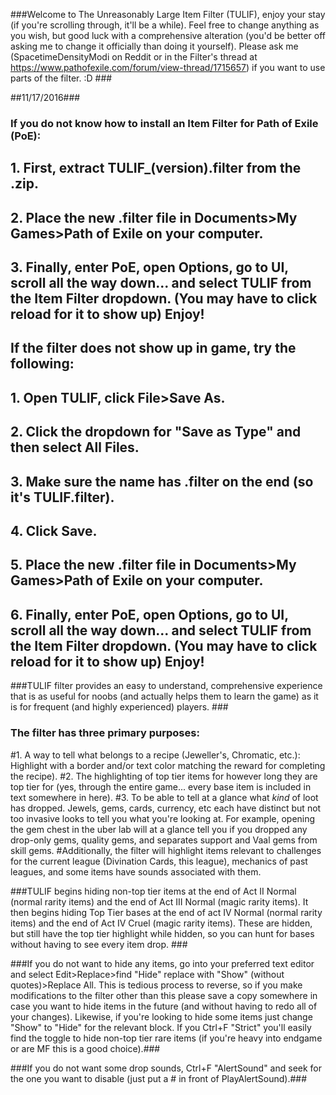 ###Welcome to The Unreasonably Large Item Filter (TULIF), enjoy your stay (if you're scrolling through, it'll be a while). Feel free to change anything as you wish, but good luck with a comprehensive alteration (you'd be better off asking me to change it officially than doing it yourself). Please ask me (SpacetimeDensityModi on Reddit or in the Filter's thread at https://www.pathofexile.com/forum/view-thread/1715657) if you want to use parts of the filter. :D ###

##11/17/2016###

### If you do not know how to install an Item Filter for Path of Exile (PoE): 

## 1. First, extract TULIF_(version).filter from the .zip.
## 2. Place the new .filter file in Documents>My Games>Path of Exile on your computer. 
## 3. Finally, enter PoE, open Options, go to UI, scroll all the way down... and select TULIF from the Item Filter dropdown. (You may have to click reload for it to show up) Enjoy!

## If the filter does not show up in game, try the following: 
## 1. Open TULIF, click File>Save As.
## 2. Click the dropdown for "Save as Type" and then select All Files. 
## 3. Make sure the name has .filter on the end (so it's TULIF.filter).
## 4. Click Save. 
## 5. Place the new .filter file in Documents>My Games>Path of Exile on your computer. 
## 6. Finally, enter PoE, open Options, go to UI, scroll all the way down... and select TULIF from the Item Filter dropdown. (You may have to click reload for it to show up) Enjoy!

###TULIF filter provides an easy to understand, comprehensive experience that is as useful for noobs (and actually helps them to learn the game) as it is for frequent (and highly experienced) players. ###

### The filter has three primary purposes: 
#1. A way to tell what belongs to a recipe (Jeweller's, Chromatic, etc.): Highlight with a border and/or text color matching the reward for completing the recipe).
#2. The highlighting of top tier items for however long they are top tier for (yes, through the entire game... every base item is included in text somewhere in here).
#3. To be able to tell at a glance what *kind* of loot has dropped. Jewels, gems, cards, currency, etc each have distinct but not too invasive looks to tell you what you're looking at. For example, opening the gem chest in the uber lab will at a glance tell you if you dropped any drop-only gems, quality gems, and separates support and Vaal gems from skill gems.
#Additionally, the filter will highlight items relevant to challenges for the current league (Divination Cards, this league), mechanics of past leagues, and some items have sounds associated with them.

###TULIF begins hiding non-top tier items at the end of Act II Normal (normal rarity items) and the end of Act III Normal (magic rarity items). It then begins hiding Top Tier bases at the end of act IV Normal (normal rarity items) and the end of Act IV Cruel (magic rarity items). These are hidden, but still have the top tier highlight while hidden, so you can hunt for bases without having to see every item drop. ###

###If you do not want to hide any items, go into your preferred text editor and select Edit>Replace>find "Hide" replace with "Show" (without quotes)>Replace All. This is tedious process to reverse, so if you make modifications to the filter other than this please save a copy somewhere in case you want to hide items in the future (and without having to redo all of your changes). Likewise, if you're looking to hide some items just change "Show" to "Hide" for the relevant block. If you Ctrl+F "Strict" you'll easily find the toggle to hide non-top tier rare items (if you're heavy into endgame or are MF this is a good choice).###

###If you do not want some drop sounds, Ctrl+F "AlertSound" and seek for the one you want to disable (just put a # in front of PlayAlertSound).###
